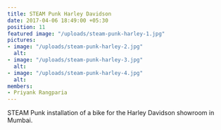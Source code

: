 ```yaml
---
title: STEAM Punk Harley Davidson
date: 2017-04-06 18:49:00 +05:30
position: 11
featured image: "/uploads/steam-punk-harley-1.jpg"
pictures:
- image: "/uploads/steam-punk-harley-2.jpg"
  alt:
- image: "/uploads/steam-punk-harley-3.jpg"
  alt:
- image: "/uploads/steam-punk-harley-4.jpg"
  alt:
members:
- Priyank Rangparia
---
```


STEAM Punk installation of a bike for the Harley Davidson showroom in Mumbai.
